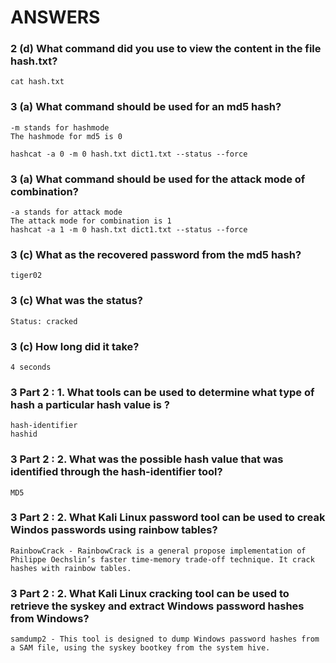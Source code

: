 # ANSWERS 
### 2 (d) What command did you use to view the content in the file hash.txt?
```
cat hash.txt
```

### 3 (a) What command should be used for an md5 hash?
```
-m stands for hashmode
The hashmode for md5 is 0

hashcat -a 0 -m 0 hash.txt dict1.txt --status --force
```

### 3 (a)  What command should be used for the attack mode of combination?
```
-a stands for attack mode
The attack mode for combination is 1
hashcat -a 1 -m 0 hash.txt dict1.txt --status --force
```


### 3 (c) What as the recovered password from the md5 hash?
```
tiger02
``` 


### 3 (c) What was the status?
```
Status: cracked
```

### 3 (c) How long did it take?
```
4 seconds
```

### 3 Part 2 : 1. What tools can be used to determine  what type of hash a particular hash value is ?
```
hash-identifier
hashid
```

### 3 Part 2 : 2. What was the possible hash value that was identified through the hash-identifier tool?
```
MD5
```

### 3 Part 2 : 2. What Kali Linux password tool can be used to creak Windos passwords using rainbow tables?
```
RainbowCrack - RainbowCrack is a general propose implementation of Philippe Oechslin’s faster time-memory trade-off technique. It crack hashes with rainbow tables.
```
### 3 Part 2 : 2. What Kali Linux cracking tool can be used to retrieve the syskey and extract Windows password hashes from Windows?
```
samdump2 - This tool is designed to dump Windows password hashes from a SAM file, using the syskey bootkey from the system hive.
```
